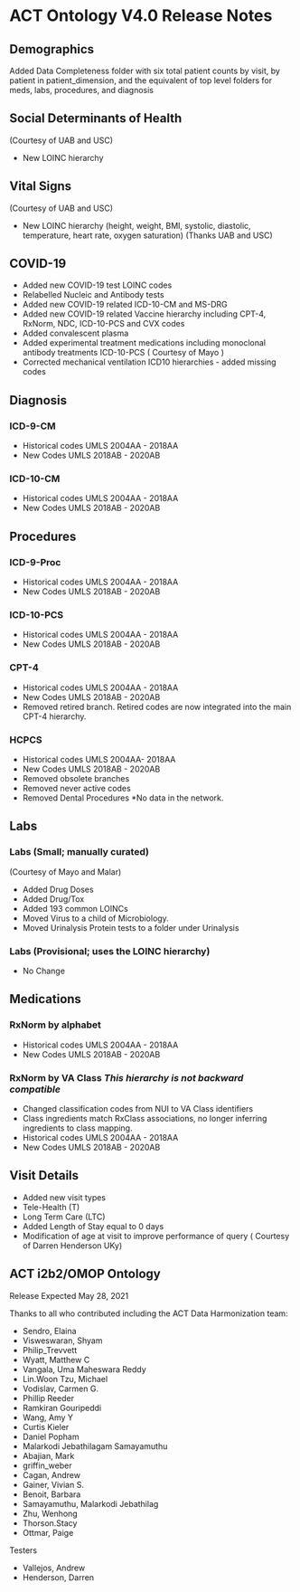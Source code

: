 # ACT Ontology V4.0 Release Notes

## Demographics
Added Data Completeness folder with six total patient counts by visit, by patient in patient_dimension, and the equivalent of top level folders for meds, labs, procedures, and diagnosis

## Social Determinants of Health
(Courtesy of UAB and USC)
- New LOINC hierarchy

## Vital Signs
(Courtesy of UAB and USC)
- New LOINC hierarchy (height, weight, BMI, systolic, diastolic, temperature, heart rate, oxygen saturation) (Thanks UAB and USC)


## COVID-19
- Added new COVID-19 test LOINC codes
- Relabelled Nucleic and Antibody tests
- Added new COVID-19 related ICD-10-CM and MS-DRG
- Added new COVID-19 related Vaccine hierarchy including CPT-4, RxNorm, NDC, ICD-10-PCS and CVX codes
- Added convalescent plasma
- Added experimental treatment medications including monoclonal antibody treatments ICD-10-PCS ( Courtesy of Mayo )
- Corrected mechanical ventilation ICD10 hierarchies - added missing codes

## Diagnosis 
### ICD-9-CM
- Historical codes UMLS 2004AA - 2018AA
- New Codes UMLS 2018AB - 2020AB
### ICD-10-CM
- Historical codes UMLS 2004AA - 2018AA
- New Codes UMLS 2018AB - 2020AB

## Procedures
### ICD-9-Proc
- Historical codes UMLS 2004AA - 2018AA
- New Codes UMLS 2018AB - 2020AB
### ICD-10-PCS
- Historical codes UMLS 2004AA - 2018AA
- New Codes UMLS 2018AB - 2020AB
### CPT-4
- Historical codes UMLS 2004AA - 2018AA
- New Codes UMLS 2018AB - 2020AB
- Removed retired branch. Retired codes are now integrated into the main CPT-4 hierarchy.
### HCPCS
- Historical codes UMLS 2004AA- 2018AA
- New Codes UMLS 2018AB - 2020AB
- Removed obsolete branches
- Removed never active codes
- Removed Dental Procedures *No data in the network.

## Labs
### Labs (Small; manually curated) 
(Courtesy of Mayo and Malar)
- Added Drug Doses
- Added Drug/Tox
- Added 193 common LOINCs
- Moved Virus to a child of Microbiology.
- Moved Urinalysis Protein tests to a folder under Urinalysis
### Labs (Provisional; uses the LOINC hierarchy)
- No Change

## Medications
### RxNorm by alphabet
- Historical codes UMLS 2004AA - 2018AA
- New Codes UMLS 2018AB - 2020AB
### RxNorm by VA Class *This hierarchy is not backward compatible*
- Changed classification codes from NUI to VA Class identifiers
- Class ingredients match RxClass associations, no longer inferring ingredients to class mapping.
- Historical codes UMLS 2004AA - 2018AA
- New Codes UMLS 2018AB - 2020AB

## Visit Details
- Added new visit types
- Tele-Health (T)
- Long Term Care (LTC)
- Added Length of Stay equal to 0 days
- Modification of age at visit to improve performance of query ( Courtesy of Darren Henderson UKy)




## ACT i2b2/OMOP Ontology
Release Expected May 28, 2021


Thanks to all who contributed including the ACT Data Harmonization team:
- Sendro, Elaina
- Visweswaran, Shyam
- Philip_Trevvett
- Wyatt, Matthew C
- Vangala, Uma Maheswara Reddy
- Lin.Woon Tzu, Michael
- Vodislav, Carmen G.
- Phillip Reeder
- Ramkiran Gouripeddi 
- Wang, Amy Y
- Curtis Kieler 
- Daniel Popham
- Malarkodi Jebathilagam Samayamuthu 
- Abajian, Mark
- griffin_weber
- Cagan, Andrew 
- Gainer, Vivian S. 
- Benoit, Barbara
- Samayamuthu, Malarkodi Jebathilag
- Zhu, Wenhong
- Thorson.Stacy
- Ottmar, Paige

Testers
- Vallejos, Andrew
- Henderson, Darren
